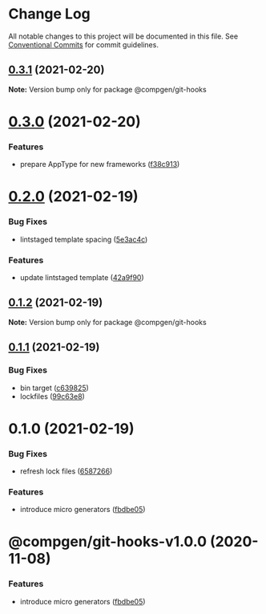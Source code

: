 # Change Log

All notable changes to this project will be documented in this file.
See [Conventional Commits](https://conventionalcommits.org) for commit guidelines.

## [0.3.1](https://github.com/developer239/compgen/compare/@compgen/git-hooks@0.3.0...@compgen/git-hooks@0.3.1) (2021-02-20)

**Note:** Version bump only for package @compgen/git-hooks





# [0.3.0](https://github.com/developer239/compgen/compare/@compgen/git-hooks@0.2.0...@compgen/git-hooks@0.3.0) (2021-02-20)


### Features

* prepare AppType for new frameworks ([f38c913](https://github.com/developer239/compgen/commit/f38c913f37d6e353648acab3393ac9678c245c30))





# [0.2.0](https://github.com/developer239/compgen/compare/@compgen/git-hooks@0.1.2...@compgen/git-hooks@0.2.0) (2021-02-19)


### Bug Fixes

* lintstaged template spacing ([5e3ac4c](https://github.com/developer239/compgen/commit/5e3ac4c5970fb4752c09d58072c83ef364ca5b58))


### Features

* update lintstaged template ([42a9f90](https://github.com/developer239/compgen/commit/42a9f908afbd8469481da13bc89fb724824fb9d3))





## [0.1.2](https://github.com/developer239/compgen/compare/@compgen/git-hooks@0.1.1...@compgen/git-hooks@0.1.2) (2021-02-19)

**Note:** Version bump only for package @compgen/git-hooks





## [0.1.1](https://github.com/developer239/compgen/compare/@compgen/git-hooks@0.1.0...@compgen/git-hooks@0.1.1) (2021-02-19)


### Bug Fixes

* bin target ([c639825](https://github.com/developer239/compgen/commit/c639825f9c5c430880d33deeb648c9a087102fae))
* lockfiles ([99c63e8](https://github.com/developer239/compgen/commit/99c63e8f7192b2a8262f74e6f0fbd6943ebc1eb4))





# 0.1.0 (2021-02-19)


### Bug Fixes

* refresh lock files ([6587266](https://github.com/developer239/compgen/commit/658726677f8e29849ac47411a84a5569008fa3e0))


### Features

* introduce micro generators ([fbdbe05](https://github.com/developer239/compgen/commit/fbdbe0523b9f3187c4f8d08248eeb8a679650afd))





# @compgen/git-hooks-v1.0.0 (2020-11-08)


### Features

* introduce micro generators ([fbdbe05](https://github.com/developer239/compgen/commit/fbdbe0523b9f3187c4f8d08248eeb8a679650afd))
